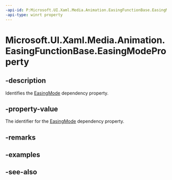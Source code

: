 ```yaml
---
-api-id: P:Microsoft.UI.Xaml.Media.Animation.EasingFunctionBase.EasingModeProperty
-api-type: winrt property
---
```


<!-- Property syntax
public Windows.UI.Xaml.DependencyProperty EasingModeProperty { get; }
-->

# Microsoft.UI.Xaml.Media.Animation.EasingFunctionBase.EasingModeProperty

## -description
Identifies the [EasingMode](easingfunctionbase_easingmode.md) dependency property.

## -property-value
The identifier for the [EasingMode](easingfunctionbase_easingmode.md) dependency property.

## -remarks

## -examples

## -see-also
